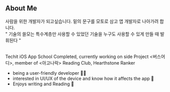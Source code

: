 ## About Me
사람을 위한 개발자가 되고싶습니다. 밑의 문구를 모토로 삼고 앱 개발자로 나아가려 합니다.<br>
" 기술의 쓸모는 특수계층만 사용할 수 있었던 기술을 누구도 사용할 수 있게 만들 때 발휘된다 " <br><br>

Techit iOS App School Completed, currently working on side Project <버스어디>, member of <아고나락> Reading Club, Hearthstone Ranker

- being a user-friendly developer 😶‍🌫️
- interested in UI/UX of the device and know how it affects the app 📱
- Enjoys writing and Reading 📝
  



